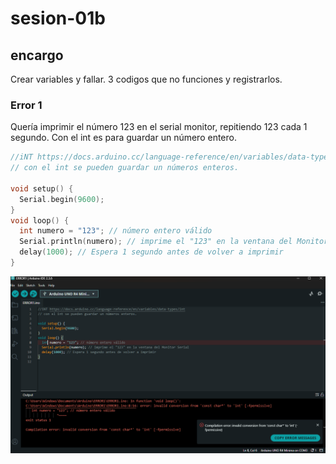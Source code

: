 # sesion-01b





## encargo

Crear variables y fallar. 3 codigos que no funciones y registrarlos. 


### Error 1

Quería imprimir el número 123 en el serial monitor, repitiendo 123 cada 1 segundo. Con el int es para guardar un número entero.

```cpp
//iNT https://docs.arduino.cc/language-reference/en/variables/data-types/int
// con el int se pueden guardar un números enteros.

void setup() {
  Serial.begin(9600);
}
void loop() {
  int numero = "123"; // número entero válido
  Serial.println(numero); // imprime el "123" en la ventana del Monitor Serial
  delay(1000); // Espera 1 segundo antes de volver a imprimir
}
```
![imagen de primero error](./imagenes/error1.png)


